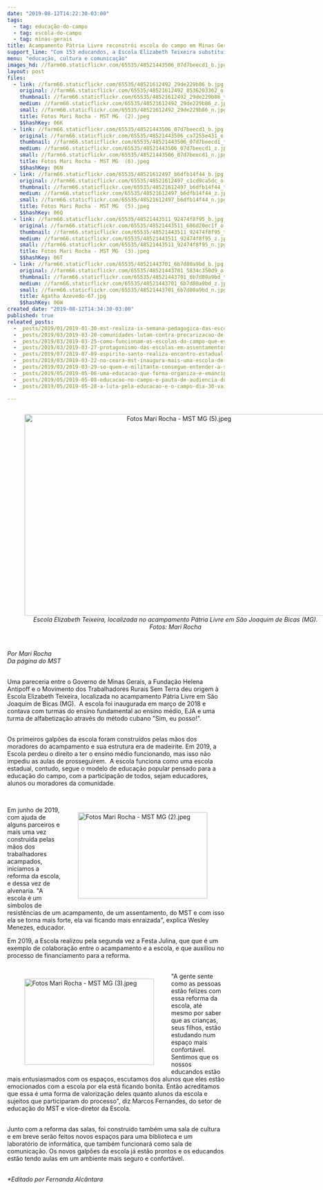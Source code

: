 ```yaml
---
date: "2019-08-12T14:22:30-03:00"
tags:
  - tag: educação-do-campo
  - tag: escola-do-campo
  - tag: minas-gerais
title: Acampamento Pátria Livre reconstrói escola do campo em Minas Gerais
support_line: "Com 153 educandos, a Escola Elizabeth Teixeira substitui a estrutura de madeirite por alvenaria"
menu: "educação, cultura e comunicação"
images_hd: //farm66.staticflickr.com/65535/48521443506_07d7beecd1_b.jpg
layout: post
files:
  - link: //farm66.staticflickr.com/65535/48521612492_29de229b86_b.jpg
    original: //farm66.staticflickr.com/65535/48521612492_8536203362_o.jpg
    thumbnail: //farm66.staticflickr.com/65535/48521612492_29de229b86_t.jpg
    medium: //farm66.staticflickr.com/65535/48521612492_29de229b86_z.jpg
    small: //farm66.staticflickr.com/65535/48521612492_29de229b86_n.jpg
    title: Fotos Mari Rocha - MST MG  (2).jpeg
    $$hashKey: 06K
  - link: //farm66.staticflickr.com/65535/48521443506_07d7beecd1_b.jpg
    original: //farm66.staticflickr.com/65535/48521443506_ca7255e431_o.jpg
    thumbnail: //farm66.staticflickr.com/65535/48521443506_07d7beecd1_t.jpg
    medium: //farm66.staticflickr.com/65535/48521443506_07d7beecd1_z.jpg
    small: //farm66.staticflickr.com/65535/48521443506_07d7beecd1_n.jpg
    title: Fotos Mari Rocha - MST MG  (6).jpeg
    $$hashKey: 06N
  - link: //farm66.staticflickr.com/65535/48521612497_b6dfb14f44_b.jpg
    original: //farm66.staticflickr.com/65535/48521612497_c1cd9ca5dc_o.jpg
    thumbnail: //farm66.staticflickr.com/65535/48521612497_b6dfb14f44_t.jpg
    medium: //farm66.staticflickr.com/65535/48521612497_b6dfb14f44_z.jpg
    small: //farm66.staticflickr.com/65535/48521612497_b6dfb14f44_n.jpg
    title: Fotos Mari Rocha - MST MG  (5).jpeg
    $$hashKey: 06Q
  - link: //farm66.staticflickr.com/65535/48521443511_92474f8f95_b.jpg
    original: //farm66.staticflickr.com/65535/48521443511_686d20ec1f_o.jpg
    thumbnail: //farm66.staticflickr.com/65535/48521443511_92474f8f95_t.jpg
    medium: //farm66.staticflickr.com/65535/48521443511_92474f8f95_z.jpg
    small: //farm66.staticflickr.com/65535/48521443511_92474f8f95_n.jpg
    title: Fotos Mari Rocha - MST MG  (3).jpeg
    $$hashKey: 06T
  - link: //farm66.staticflickr.com/65535/48521443701_6b7d80a9bd_b.jpg
    original: //farm66.staticflickr.com/65535/48521443701_5834c350d9_o.jpg
    thumbnail: //farm66.staticflickr.com/65535/48521443701_6b7d80a9bd_t.jpg
    medium: //farm66.staticflickr.com/65535/48521443701_6b7d80a9bd_z.jpg
    small: //farm66.staticflickr.com/65535/48521443701_6b7d80a9bd_n.jpg
    title: Agatha Azevedo-67.jpg
    $$hashKey: 06W
created_date: "2019-08-12T14:34:30-03:00"
published: true
releated_posts:
  - _posts/2019/01/2019-01-30-mst-realiza-ix-semana-pedagogica-das-escolas-do-campo-no-ce.md
  - _posts/2019/03/2019-03-20-comunidades-lutam-contra-precarizacao-de-escolas-em-assentamentos-do-rs.md
  - _posts/2019/03/2019-03-25-como-funcionam-as-escolas-do-campo-que-estao-na-mira-do-governo-bolsonaro.md
  - _posts/2019/03/2019-03-27-protagonismo-das-escolas-em-assentamentos-quebra-preconceitos-sobre-ensino-no-campo.md
  - _posts/2019/07/2019-07-09-espirito-santo-realiza-encontro-estadual-de-educadores-e-educadoras-da-reforma-agraria.md
  - _posts/2019/03/2019-03-22-no-ceara-mst-inaugura-mais-uma-escola-de-ensino-medio-do-campo.md
  - _posts/2019/03/2019-03-29-so-quem-e-militante-consegue-entender-a-solidariedade-entre-os-povos.md
  - _posts/2019/05/2019-05-06-uma-educacao-que-forma-organiza-e-emancipa.md
  - _posts/2019/05/2019-05-08-educacao-no-campo-e-pauta-de-audiencia-do-mst-com-governo-gaucho.md
  - _posts/2019/05/2019-05-28-a-luta-pela-educacao-e-o-campo-dia-30-vai-ser-maior.md

---
```

<div style="text-align:center">
<figure class="image" style="display:inline-block"><img alt="Fotos Mari Rocha - MST MG  (5).jpeg" height="467" src="//farm66.staticflickr.com/65535/48521612497_b6dfb14f44_b.jpg" width="700" />
<figcaption><em>Escola Elizabeth Teixeira, localizada no acampamento P&aacute;tria Livre em S&atilde;o Joaquim de Bicas (MG). Fotos:&nbsp;Mari Rocha</em></figcaption>
</figure>
</div>

<p><br />
<em>Por Mari Rocha<br />
Da p&aacute;gina do MST</em></p>

<p><br />
Uma pareceria entre o Governo de Minas Gerais, a Funda&ccedil;&atilde;o Helena Antipoff e o Movimento dos Trabalhadores Rurais Sem Terra deu origem &agrave; Escola Elizabeth Teixeira, localizada no acampamento P&aacute;tria Livre em S&atilde;o Joaquim de Bicas (MG).&nbsp; A escola foi inaugurada em mar&ccedil;o de 2018 e contava com turmas do ensino fundamental ao ensino m&eacute;dio, EJA e uma turma de alfabetiza&ccedil;&atilde;o atrav&eacute;s do m&eacute;todo cubano &quot;Sim, eu posso!&quot;.</p>

<p><br />
Os primeiros galp&otilde;es da escola foram constru&iacute;dos pelas m&atilde;os dos moradores do acampamento e sua estrutura era de madeirite. Em 2019, a Escola perdeu o direito a ter o ensino m&eacute;dio funcionando, mas isso n&atilde;o impediu as aulas de prosseguirem.&nbsp; A escola funciona como uma escola estadual, contudo, segue o modelo de educa&ccedil;&atilde;o popular pensado para a educa&ccedil;&atilde;o do campo, com a participa&ccedil;&atilde;o de todos, sejam educadores, alunos ou moradores da comunidade.</p>

<p>&nbsp;</p>

<figure class="image" style="float:right"><img alt="Fotos Mari Rocha - MST MG  (2).jpeg" height="200" src="//farm66.staticflickr.com/65535/48521612492_29de229b86_b.jpg" width="300" />
<figcaption></figcaption>
</figure>

<p>Em junho de 2019, com ajuda de alguns parceiros e mais uma vez constru&iacute;da pelas m&atilde;os dos trabalhadores acampados, iniciamos a reforma da escola, e dessa vez de alvenaria. &quot;A escola &eacute; um s&iacute;mbolos de resist&ecirc;ncias de um acampamento, de um assentamento, do MST e com isso ela se torna mais forte, ela vai ficando mais enraizada&quot;, explica Wesley Menezes, educador.</p>

<p>Em 2019, a Escola realizou pela segunda vez a Festa Julina, que que &eacute; um exemplo de colabora&ccedil;&atilde;o entre o acampamento e a escola, e que auxiliou no processo de financiamento para a reforma.<br />
&nbsp;</p>

<figure class="image" style="float:left"><img alt="Fotos Mari Rocha - MST MG  (3).jpeg" height="200" src="//farm66.staticflickr.com/65535/48521443511_92474f8f95_b.jpg" width="300" />
<figcaption></figcaption>
</figure>

<p>&quot;A gente sente como as pessoas est&atilde;o felizes com essa reforma da escola, at&eacute; mesmo por saber que as crian&ccedil;as, seus filhos, est&atilde;o estudando num espa&ccedil;o mais confort&aacute;vel. Sentimos que os nossos educandos est&atilde;o mais entusiasmados com os espa&ccedil;os, escutamos dos alunos que eles est&atilde;o emocionados com a escola por ela est&aacute; ficando bonita. Ent&atilde;o&nbsp;acreditamos que essa &eacute; uma forma de valoriza&ccedil;&atilde;o deles quanto alunos da escola e sujeitos que participaram do processo&quot;, diz Marcos Fernandes, do setor de educa&ccedil;&atilde;o do MST e vice-diretor da Escola.<br />
&nbsp;</p>

<p>Junto com a reforma das salas, foi constru&iacute;do tamb&eacute;m uma sala de cultura e em breve ser&atilde;o feitos novos espa&ccedil;os para uma biblioteca e um laborat&oacute;rio de inform&aacute;tica, que tamb&eacute;m funcionar&aacute; como sala de comunica&ccedil;&atilde;o. Os novos galp&otilde;es da escola j&aacute; est&atilde;o prontos e os educandos est&atilde;o tendo aulas em um ambiente mais seguro e confort&aacute;vel.&nbsp;<br />
&nbsp;</p>

<p><em>*Editado por Fernanda Alc&acirc;ntara</em></p>
